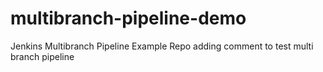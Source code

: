 # multibranch-pipeline-demo
Jenkins Multibranch Pipeline Example Repo 
adding comment to test multi branch pipeline
